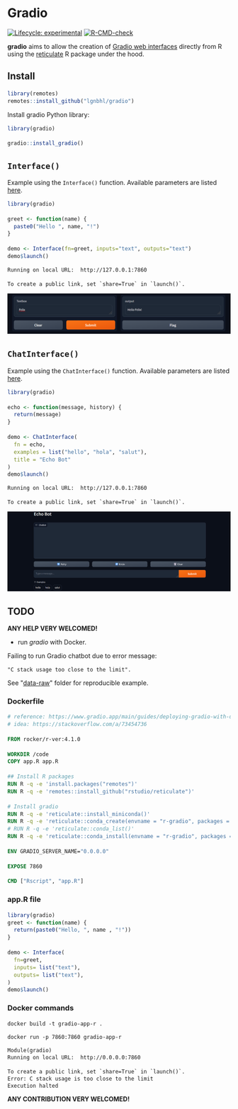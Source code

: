 # Gradio
[![Lifecycle: experimental](https://img.shields.io/badge/lifecycle-experimental-orange.svg)](https://www.tidyverse.org/lifecycle/#experimental)
[![R-CMD-check](https://github.com/lgnbhl/gradio/actions/workflows/R-CMD-check.yaml/badge.svg)](https://github.com/lgnbhl/gradio/actions/workflows/R-CMD-check.yaml)

**gradio** aims to allow the creation of [Gradio web interfaces](https://www.gradio.app/) directly from R using the <a href="https://rstudio.github.io/reticulate/" target="_blank">reticulate</a> R package under the hood.

## Install

```r
library(remotes)
remotes::install_github("lgnbhl/gradio")
```

Install gradio Python library:

```r
library(gradio)

gradio::install_gradio()
```

## `Interface()`

Example using the `Interface()` function. Available parameters are listed [here](https://www.gradio.app/docs/gradio/interface).

```r
library(gradio)

greet <- function(name) {
  paste0("Hello ", name, "!")
}

demo <- Interface(fn=greet, inputs="text", outputs="text")
demo$launch()   
```

    Running on local URL:  http://127.0.0.1:7860
    
    To create a public link, set `share=True` in `launch()`.

<img src="man/figures/example-interface.png" alt="Example of Gradio interface"/>

## `ChatInterface()`

Example using the `ChatInterface()` function. Available parameters are listed [here](https://www.gradio.app/docs/gradio/chatinterface).

```r
library(gradio)

echo <- function(message, history) {
  return(message)
}

demo <- ChatInterface(
  fn = echo, 
  examples = list("hello", "hola", "salut"), 
  title = "Echo Bot"
)
demo$launch()   
```

    Running on local URL:  http://127.0.0.1:7860
    
    To create a public link, set `share=True` in `launch()`.

<img src="man/figures/example-chatinterface.png" alt="Example of Gradio ChatInterface"/>

## TODO

**ANY HELP VERY WELCOMED!**

- run *gradio* with Docker.

Failing to run Gradio chatbot due to error message:
    
    "C stack usage too close to the limit".

See "[data-raw](https://github.com/lgnbhl/gradio/tree/main/data-raw)" folder for reproducible example.

### Dockerfile

```Dockerfile
# reference: https://www.gradio.app/main/guides/deploying-gradio-with-docker
# idea: https://stackoverflow.com/a/73454736

FROM rocker/r-ver:4.1.0

WORKDIR /code
COPY app.R app.R

## Install R packages
RUN R -q -e 'install.packages("remotes")'
RUN R -q -e 'remotes::install_github("rstudio/reticulate")'

# Install gradio
RUN R -q -e 'reticulate::install_miniconda()'
RUN R -q -e 'reticulate::conda_create(envname = "r-gradio", packages = c("python=3.8.13"))'
# RUN R -q -e 'reticulate::conda_list()'
RUN R -q -e 'reticulate::conda_install(envname = "r-gradio", packages = "gradio", pip = TRUE)'

ENV GRADIO_SERVER_NAME="0.0.0.0"

EXPOSE 7860

CMD ["Rscript", "app.R"]
```

### app.R file

```r
library(gradio)
greet <- function(name) {
  return(paste0("Hello, ", name , "!"))
}

demo <- Interface(
  fn=greet,
  inputs= list("text"),
  outputs= list("text"),
)
demo$launch()
```

### Docker commands

```
docker build -t gradio-app-r .
```

```
docker run -p 7860:7860 gradio-app-r
```

    Module(gradio)
    Running on local URL:  http://0.0.0.0:7860
    
    To create a public link, set `share=True` in `launch()`.
    Error: C stack usage is too close to the limit
    Execution halted

**ANY CONTRIBUTION VERY WELCOMED!**

